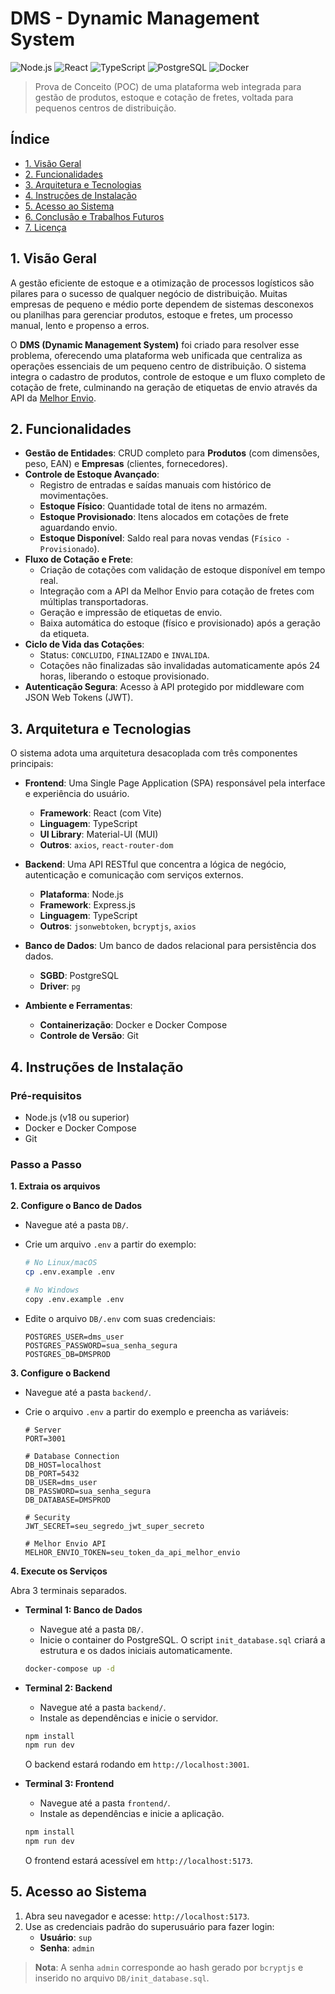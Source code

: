 # DMS - Dynamic Management System

![Node.js](https://img.shields.io/badge/Node.js-339933?style=for-the-badge&logo=nodedotjs&logoColor=white)
![React](https://img.shields.io/badge/React-20232A?style=for-the-badge&logo=react&logoColor=61DAFB)
![TypeScript](https://img.shields.io/badge/TypeScript-007ACC?style=for-the-badge&logo=typescript&logoColor=white)
![PostgreSQL](https://img.shields.io/badge/PostgreSQL-316192?style=for-the-badge&logo=postgresql&logoColor=white)
![Docker](https://img.shields.io/badge/Docker-2496ED?style=for-the-badge&logo=docker&logoColor=white)

> Prova de Conceito (POC) de uma plataforma web integrada para gestão de produtos, estoque e cotação de fretes, voltada para pequenos centros de distribuição.

## Índice

- [1. Visão Geral](#1-visão-geral)
- [2. Funcionalidades](#2-funcionalidades)
- [3. Arquitetura e Tecnologias](#3-arquitetura-e-tecnologias)
- [4. Instruções de Instalação](#4-instruções-de-instalação)
- [5. Acesso ao Sistema](#5-acesso-ao-sistema)
- [6. Conclusão e Trabalhos Futuros](#6-conclusão-e-trabalhos-futuros)
- [7. Licença](#7-licença)

## 1. Visão Geral

A gestão eficiente de estoque e a otimização de processos logísticos são pilares para o sucesso de qualquer negócio de distribuição. Muitas empresas de pequeno e médio porte dependem de sistemas desconexos ou planilhas para gerenciar produtos, estoque e fretes, um processo manual, lento e propenso a erros.

O **DMS (Dynamic Management System)** foi criado para resolver esse problema, oferecendo uma plataforma web unificada que centraliza as operações essenciais de um pequeno centro de distribuição. O sistema integra o cadastro de produtos, controle de estoque e um fluxo completo de cotação de frete, culminando na geração de etiquetas de envio através da API da [Melhor Envio](https://melhorenvio.com.br/).

## 2. Funcionalidades

- **Gestão de Entidades**: CRUD completo para **Produtos** (com dimensões, peso, EAN) e **Empresas** (clientes, fornecedores).
- **Controle de Estoque Avançado**:
  - Registro de entradas e saídas manuais com histórico de movimentações.
  - **Estoque Físico**: Quantidade total de itens no armazém.
  - **Estoque Provisionado**: Itens alocados em cotações de frete aguardando envio.
  - **Estoque Disponível**: Saldo real para novas vendas (`Físico - Provisionado`).
- **Fluxo de Cotação e Frete**:
  - Criação de cotações com validação de estoque disponível em tempo real.
  - Integração com a API da Melhor Envio para cotação de fretes com múltiplas transportadoras.
  - Geração e impressão de etiquetas de envio.
  - Baixa automática do estoque (físico e provisionado) após a geração da etiqueta.
- **Ciclo de Vida das Cotações**:
  - Status: `CONCLUIDO`, `FINALIZADO` e `INVALIDA`.
  - Cotações não finalizadas são invalidadas automaticamente após 24 horas, liberando o estoque provisionado.
- **Autenticação Segura**: Acesso à API protegido por middleware com JSON Web Tokens (JWT).

## 3. Arquitetura e Tecnologias

O sistema adota uma arquitetura desacoplada com três componentes principais:

- **Frontend**: Uma Single Page Application (SPA) responsável pela interface e experiência do usuário.
  - **Framework**: React (com Vite)
  - **Linguagem**: TypeScript
  - **UI Library**: Material-UI (MUI)
  - **Outros**: `axios`, `react-router-dom`

- **Backend**: Uma API RESTful que concentra a lógica de negócio, autenticação e comunicação com serviços externos.
  - **Plataforma**: Node.js
  - **Framework**: Express.js
  - **Linguagem**: TypeScript
  - **Outros**: `jsonwebtoken`, `bcryptjs`, `axios`

- **Banco de Dados**: Um banco de dados relacional para persistência dos dados.
  - **SGBD**: PostgreSQL
  - **Driver**: `pg`

- **Ambiente e Ferramentas**:
  - **Containerização**: Docker e Docker Compose
  - **Controle de Versão**: Git

## 4. Instruções de Instalação

### Pré-requisitos

- Node.js (v18 ou superior)
- Docker e Docker Compose
- Git

### Passo a Passo

**1. Extraia os arquivos**

**2. Configure o Banco de Dados**

- Navegue até a pasta `DB/`.
- Crie um arquivo `.env` a partir do exemplo:

  ```bash
  # No Linux/macOS
  cp .env.example .env

  # No Windows
  copy .env.example .env
  ```

- Edite o arquivo `DB/.env` com suas credenciais:

  ```dotenv
  POSTGRES_USER=dms_user
  POSTGRES_PASSWORD=sua_senha_segura
  POSTGRES_DB=DMSPROD
  ```

**3. Configure o Backend**

- Navegue até a pasta `backend/`.
- Crie o arquivo `.env` a partir do exemplo e preencha as variáveis:

  ```dotenv
  # Server
  PORT=3001

  # Database Connection
  DB_HOST=localhost
  DB_PORT=5432
  DB_USER=dms_user
  DB_PASSWORD=sua_senha_segura
  DB_DATABASE=DMSPROD

  # Security
  JWT_SECRET=seu_segredo_jwt_super_secreto

  # Melhor Envio API
  MELHOR_ENVIO_TOKEN=seu_token_da_api_melhor_envio
  ```

**4. Execute os Serviços**

Abra 3 terminais separados.

- **Terminal 1: Banco de Dados**
  - Navegue até a pasta `DB/`.
  - Inicie o container do PostgreSQL. O script `init_database.sql` criará a estrutura e os dados iniciais automaticamente.
  ```bash
  docker-compose up -d
  ```

- **Terminal 2: Backend**
  - Navegue até a pasta `backend/`.
  - Instale as dependências e inicie o servidor.
  ```bash
  npm install
  npm run dev
  ```
  O backend estará rodando em `http://localhost:3001`.

- **Terminal 3: Frontend**
  - Navegue até a pasta `frontend/`.
  - Instale as dependências e inicie a aplicação.
  ```bash
  npm install
  npm run dev
  ```
  O frontend estará acessível em `http://localhost:5173`.

## 5. Acesso ao Sistema

1.  Abra seu navegador e acesse: `http://localhost:5173`.
2.  Use as credenciais padrão do superusuário para fazer login:
    - **Usuário**: `sup`
    - **Senha**: `admin`

> **Nota**: A senha `admin` corresponde ao hash gerado por `bcryptjs` e inserido no arquivo `DB/init_database.sql`.